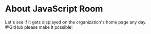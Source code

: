 # About JavaScript Room

Let's see if it gets displayed on the organization's home page any day. @GitHub please make it possible!
